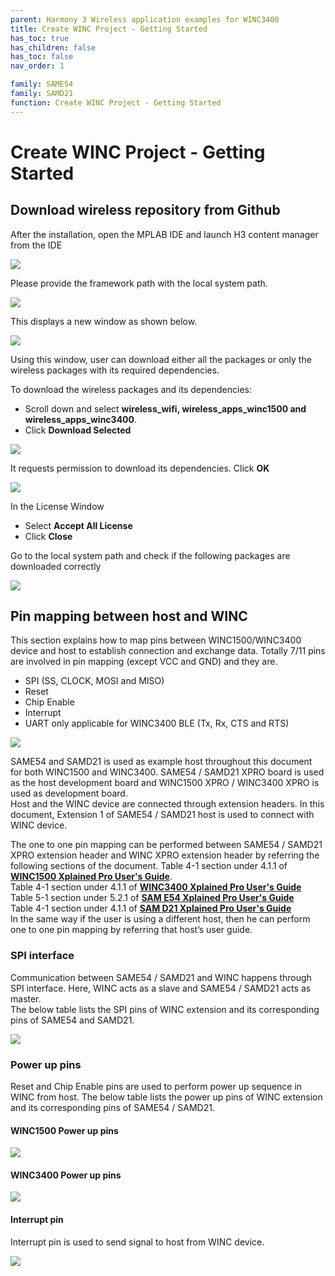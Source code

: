 ```yaml
---
parent: Harmony 3 Wireless application examples for WINC3400
title: Create WINC Project - Getting Started
has_toc: true
has_children: false
has_toc: false
nav_order: 1

family: SAME54
family: SAMD21
function: Create WINC Project - Getting Started
---
```


# Create WINC Project - Getting Started

## Download wireless repository from Github

After the installation, open the MPLAB IDE and launch H3 content manager from the IDE

![](images/content_manager.png)

Please provide the framework path with the local system path.

![](images/content_manager_2.png)

This displays a new window as shown below.

![](images/content_manager_3.png)

Using this window, user can download either all the packages or only the wireless packages with its required dependencies.

To download the wireless packages and its dependencies:<br>
* Scroll down and select **wireless_wifi, wireless_apps_winc1500 and wireless_apps_winc3400**.
* Click **Download Selected**

![](images/content_manager_4.png)

It requests permission to download its dependencies. Click **OK**

![](images/content_manager_5.png)

In the License Window<br>
* Select **Accept All License**
* Click **Close**

Go to the local system path and check if the following packages are downloaded correctly

![](images/content_manager_6.png)


## Pin mapping between host and WINC

This section explains how to map pins between WINC1500/WINC3400 device and host to establish connection and exchange data. Totally 7/11 pins are involved in pin mapping (except VCC and GND) and they are.

* SPI (SS, CLOCK, MOSI and MISO)
* Reset
* Chip Enable
* Interrupt
* UART only applicable for WINC3400 BLE (Tx, Rx, CTS and RTS)

![](images/spi.png)

SAME54 and SAMD21 is used as example host throughout this document for both WINC1500 and WINC3400. SAME54 / SAMD21 XPRO board is used as the host development board and WINC1500 XPRO / WINC3400 XPRO is used as development board.<br>
Host and the WINC device are connected through extension headers. In this document, Extension 1 of SAME54 / SAMD21 host is used to connect with WINC device.

The one to one pin mapping can be performed between SAME54 / SAMD21 XPRO extension header and WINC XPRO extension header by referring the following sections of the document.
Table 4-1 section under 4.1.1 of **[WINC1500 Xplained Pro User's Guide](http://ww1.microchip.com/downloads/en/DeviceDoc/50002616A.pdf)**.<br>
Table 4-1 section under 4.1.1 of **[WINC3400 Xplained Pro User's Guide](http://ww1.microchip.com/downloads/en/DeviceDoc/50002702A.pdf)**<br>
Table 5-1 section under 5.2.1 of **[SAM E54 Xplained Pro User's Guide](http://ww1.microchip.com/downloads/en/DeviceDoc/70005321A.pdf)**<br>
Table 4-1 section under 4.1.1 of **[SAM D21 Xplained Pro User's Guide](http://ww1.microchip.com/downloads/en/devicedoc/atmel-42220-samd21-xplained-pro_user-guide.pdf)**<br>
In the same way if the user is using a different host, then he can perform one to one pin mapping by referring that host’s user guide.

### SPI interface

Communication between SAME54 / SAMD21 and WINC happens through SPI interface. Here, WINC acts as a slave and SAME54 / SAMD21 acts as master.<br>
The below table lists the SPI pins of WINC extension and its corresponding pins of SAME54 and SAMD21.

![](images/spi_interface.png)

### Power up pins

Reset and Chip Enable pins are used to perform power up sequence in WINC from host. The below table lists the power up pins of WINC extension and its corresponding pins of SAME54 / SAMD21.

#### WINC1500 Power up pins

![](images/power_pins.png)

#### WINC3400 Power up pins

![](images/3400_power_pins.png)

#### Interrupt pin

Interrupt pin is used to send signal to host from WINC device.

![](images/int_pin.png)







